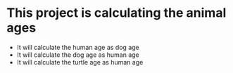 # This project is calculating the animal ages

- It will calculate the human age as dog age
- It will calculate the dog age as human age
- It will calculate the turtle age as human age
